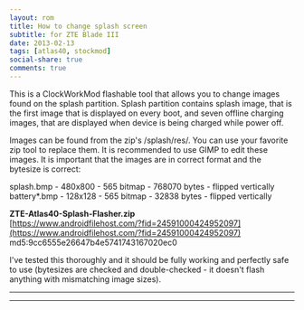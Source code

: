 ```yaml
---
layout: rom
title: How to change splash screen
subtitle: for ZTE Blade III
date: 2013-02-13
tags: [atlas40, stockmod]
social-share: true
comments: true
---
```


This is a ClockWorkMod flashable tool that allows you to change images found on the splash partition. Splash partition contains splash image, that is the first image that is displayed on every boot, and seven offline charging images, that are displayed when device is being charged while power off.

Images can be found from the zip's /splash/res/. You can use your favorite zip tool to replace them. It is recommended to use GIMP to edit these images. It is important that the images are in correct format and the bytesize is correct:

splash.bmp - 480x800 - 565 bitmap - 768070 bytes - flipped vertically  
battery*.bmp - 128x128 - 565 bitmap - 32838 bytes - flipped vertically

**ZTE-Atlas40-Splash-Flasher.zip**  
[https://www.androidfilehost.com/?fid=24591000424952097](https://www.androidfilehost.com/?fid=24591000424952097)  
md5:9cc6555e26647b4e5741743167020ec0

I've tested this thoroughly and it should be fully working and perfectly safe to use (bytesizes are checked and double-checked - it doesn't flash anything with mismatching image sizes).

----
----
